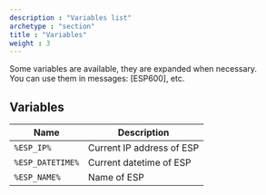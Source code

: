 ```yaml
---
description : "Variables list"
archetype : "section"
title : "Variables"
weight : 3
---
```


Some variables are available, they are expanded when necessary.   
You can use them in messages: [ESP600], etc.

## Variables
|Name|Description|
|-|-|
|`%ESP_IP%`|Current IP address of ESP|
|`%ESP_DATETIME%`|Current datetime of ESP|
|`%ESP_NAME%`|Name of ESP|

